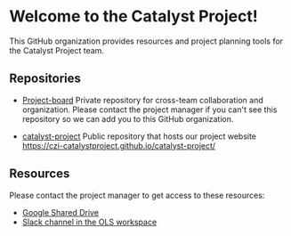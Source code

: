 # Welcome to the Catalyst Project!

This GitHub organization provides resources and project planning tools for the Catalyst Project team.

## Repositories

- [Project-board](https://github.com/czi-catalystproject/project-board) Private repository for cross-team collaboration and organization. Please contact the project manager if you can't see this repository so we can add you to this GitHub organization.

- [catalyst-project](https://github.com/czi-catalystproject/catalyst-project) Public repository that hosts our project website https://czi-catalystproject.github.io/catalyst-project/


## Resources

Please contact the project manager to get access to these resources:

- [Google Shared Drive](https://drive.google.com/drive/folders/1LYEgboYpeuKeonlTctRl1Q5v-mxDLZX1?usp=drive_link)
- [Slack channel in the OLS workspace](https://we-are-ols.slack.com/archives/C058U5K6WR5)

